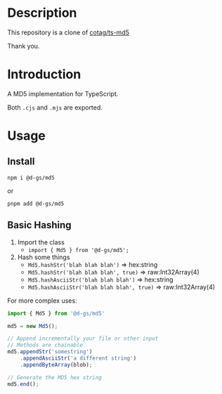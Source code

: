 # Description

This repository is a clone of [cotag/ts-md5](https://github.com/cotag/ts-md5)

Thank you.

# Introduction

A MD5 implementation for TypeScript.

Both `.cjs` and `.mjs` are exported.

# Usage

## Install
`npm i @d-gs/md5`

or

`pnpm add @d-gs/md5`

## Basic Hashing

1. Import the class
    * `import { Md5 } from '@d-gs/md5';`
2. Hash some things
    * `Md5.hashStr('blah blah blah')` => hex:string
    * `Md5.hashStr('blah blah blah', true)` => raw:Int32Array(4)
    * `Md5.hashAsciiStr('blah blah blah')` => hex:string
    * `Md5.hashAsciiStr('blah blah blah', true)` => raw:Int32Array(4)

For more complex uses:

```typescript
import { Md5 } from '@d-gs/md5'

md5 = new Md5();

// Append incrementally your file or other input
// Methods are chainable
md5.appendStr('somestring')
    .appendAsciiStr('a different string')
    .appendByteArray(blob);

// Generate the MD5 hex string
md5.end();
```
